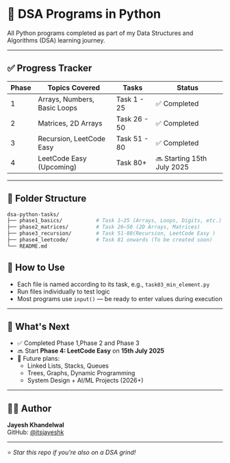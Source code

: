 # 🧠 DSA Programs in Python

All Python programs completed as part of my Data Structures and Algorithms (DSA) learning journey.

---

## ✅ Progress Tracker

| Phase | Topics Covered                          | Tasks        | Status       |
|-------|-----------------------------------------|--------------|--------------|
| 1     | Arrays, Numbers, Basic Loops            | Task 1 - 25  | ✅ Completed |
| 2     | Matrices, 2D Arrays                     | Task 26 - 50 | ✅ Completed |
| 3     | Recursion, LeetCode Easy                | Task 51 - 80 | ✅ Completed |
| 4     | LeetCode Easy (Upcoming)                | Task 80+  | 🔜 Starting 15th July 2025 |

---

## 📁 Folder Structure

```bash
dsa-python-tasks/
├── phase1_basics/           # Task 1–25 (Arrays, Loops, Digits, etc.)
├── phase2_matrices/         # Task 26–50 (2D Arrays, Matrices)
├── phase3_recursion/        # Task 51-80(Recursion, LeetCode Easy )
├── phase4_leetcode/         # Task 81 onwards (To be created soon)
└── README.md
````
## 🔧 How to Use

- Each file is named according to its task, e.g., `task03_min_element.py`
- Run files individually to test logic
- Most programs use `input()` — be ready to enter values during execution

---

## 🚀 What's Next

- ✅ Completed Phase 1,Phase 2 and Phase 3
- 🔜 Start **Phase 4: LeetCode Easy** on **15th July 2025**
- 📌 Future plans:
  - Linked Lists, Stacks, Queues
  - Trees, Graphs, Dynamic Programming
  - System Design + AI/ML Projects (2026+)

---

## 👨‍💻 Author

**Jayesh Khandelwal**  
GitHub: [@itsjayeshk](https://github.com/itsjayeshk)

---

⭐ *Star this repo if you're also on a DSA grind!*



